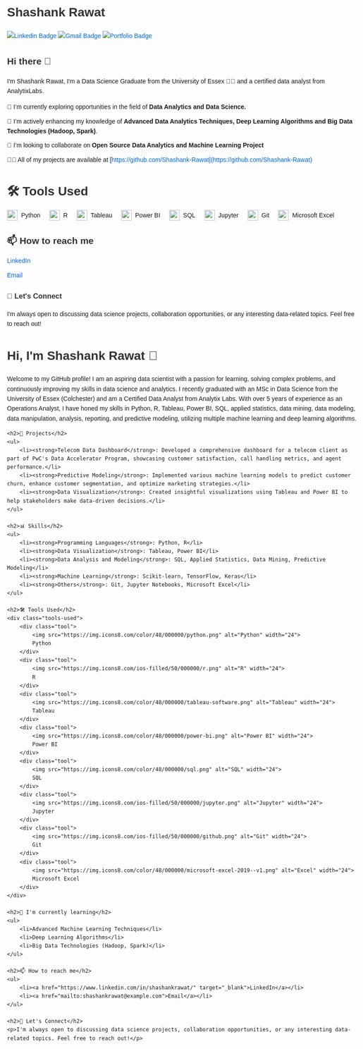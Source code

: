 # Shashank Rawat  
[![Linkedin Badge](https://img.shields.io/badge/-ShashankRawat-blue?style=flat-square&logo=Linkedin&logoColor=white&link=https://www.linkedin.com/in/shashankrawat28/)](https://www.linkedin.com/in/shashankrawat28/) 
[![Gmail Badge](https://img.shields.io/badge/-shashank.rawat28@gmail.com-c14438?style=flat-square&logo=Gmail&logoColor=white&link=mailto:shashank.rawat28@gmail.com)](mailto:shashank.rawat28@gmail.com)
[![Portfolio Badge](https://img.shields.io/badge/-shashank_rawat.github.io-orange?style=flat-square&logo=html5&logoColor=white&link=https://shashank_rawat.github.io)](https://shashank_rawat.github.io)

## Hi there 👋 
I'm Shashank Rawat, I'm a Data Science Graduate from the University of Essex 👨‍💻 and a certified data analyst from AnalytixLabs. 

- 🔭 I’m currently exploring opportunities in the field of **Data Analytics and Data Science.**
- 🌱 I’m actively enhancing my knowledge of **Advanced Data Analytics Techniques, Deep Learning Algorithms and Big Data Technologies (Hadoop, Spark)**.
- 👯 I’m looking to collaborate on **Open Source Data Analytics and Machine Learning Project**
- 👨‍💻 All of my projects are available at [https://github.com/Shashank-Rawat](https://github.com/Shashank-Rawat)

<h1>🛠️ Tools Used</h2>
    <div class="tools-used">
        <div class="tool">
            <img src="https://img.icons8.com/color/48/000000/python.png" alt="Python" width="24">
            Python
        </div>
        <div class="tool">
            <img src="https://img.icons8.com/ios-filled/50/000000/r.png" alt="R" width="24">
            R
        </div>
        <div class="tool">
            <img src="https://img.icons8.com/color/48/000000/tableau-software.png" alt="Tableau" width="24">
            Tableau
        </div>
        <div class="tool">
            <img src="https://img.icons8.com/color/48/000000/power-bi.png" alt="Power BI" width="24">
            Power BI
        </div>
        <div class="tool">
            <img src="https://img.icons8.com/color/48/000000/sql.png" alt="SQL" width="24">
            SQL
        </div>
        <div class="tool">
            <img src="https://img.icons8.com/ios-filled/50/000000/jupyter.png" alt="Jupyter" width="24">
            Jupyter
        </div>
        <div class="tool">
            <img src="https://img.icons8.com/ios-filled/50/000000/github.png" alt="Git" width="24">
            Git
        </div>
        <div class="tool">
            <img src="https://img.icons8.com/color/48/000000/microsoft-excel-2019--v1.png" alt="Excel" width="24">
            Microsoft Excel
        </div>
    </div>
    
 <h2>📫 How to reach me</h2>
    <ul>
        <li><a href="https://www.linkedin.com/in/shashankrawat28/" target="_blank">LinkedIn</a></li>
        <li><a href="mailto:shashank.rawat28@gmail.com">Email</a></li>
    </ul>
 <h3>💬 Let's Connect</h2>
    <p>I'm always open to discussing data science projects, collaboration opportunities, or any interesting data-related topics. Feel free to reach out!</p>
<!DOCTYPE html>
<html lang="en">
<head>
    <meta charset="UTF-8">
    <meta name="viewport" content="width=device-width, initial-scale=1.0">
    <title>Shashank Rawat - GitHub Profile</title>
    <style>
        body {
            font-family: Arial, sans-serif;
            line-height: 1.6;
            max-width: 800px;
            margin: 0 auto;
            padding: 20px;
        }
        h1, h2, h3 {
            color: #333;
        }
        a {
            color: #0366d6;
            text-decoration: none;
        }
        a:hover {
            text-decoration: underline;
        }
        ul {
            list-style-type: none;
            padding: 0;
        }
        ul li {
            margin-bottom: 10px;
        }
        .tools-used {
            display: flex;
            flex-wrap: wrap;
            gap: 20px;
        }
        .tool {
            display: flex;
            align-items: center;
        }
        .tool img {
            margin-right: 8px;
        }
    </style>
</head>
<body>
    <h1>Hi, I'm Shashank Rawat 👋</h1>
    <p>Welcome to my GitHub profile! I am an aspiring data scientist with a passion for learning, solving complex problems, and continuously improving my skills in data science and analytics. I recently graduated with an MSc in Data Science from the University of Essex (Colchester) and am a Certified Data Analyst from Analytix Labs. With over 5 years of experience as an Operations Analyst, I have honed my skills in Python, R, Tableau, Power BI, SQL, applied statistics, data mining, data modeling, data manipulation, analysis, reporting, and predictive modeling, utilizing multiple machine learning and deep learning algorithms.</p>

    <h2>🚀 Projects</h2>
    <ul>
        <li><strong>Telecom Data Dashboard</strong>: Developed a comprehensive dashboard for a telecom client as part of PwC's Data Accelerator Program, showcasing customer satisfaction, call handling metrics, and agent performance.</li>
        <li><strong>Predictive Modeling</strong>: Implemented various machine learning models to predict customer churn, enhance customer segmentation, and optimize marketing strategies.</li>
        <li><strong>Data Visualization</strong>: Created insightful visualizations using Tableau and Power BI to help stakeholders make data-driven decisions.</li>
    </ul>

    <h2>📊 Skills</h2>
    <ul>
        <li><strong>Programming Languages</strong>: Python, R</li>
        <li><strong>Data Visualization</strong>: Tableau, Power BI</li>
        <li><strong>Data Analysis and Modeling</strong>: SQL, Applied Statistics, Data Mining, Predictive Modeling</li>
        <li><strong>Machine Learning</strong>: Scikit-learn, TensorFlow, Keras</li>
        <li><strong>Others</strong>: Git, Jupyter Notebooks, Microsoft Excel</li>
    </ul>

    <h2>🛠️ Tools Used</h2>
    <div class="tools-used">
        <div class="tool">
            <img src="https://img.icons8.com/color/48/000000/python.png" alt="Python" width="24">
            Python
        </div>
        <div class="tool">
            <img src="https://img.icons8.com/ios-filled/50/000000/r.png" alt="R" width="24">
            R
        </div>
        <div class="tool">
            <img src="https://img.icons8.com/color/48/000000/tableau-software.png" alt="Tableau" width="24">
            Tableau
        </div>
        <div class="tool">
            <img src="https://img.icons8.com/color/48/000000/power-bi.png" alt="Power BI" width="24">
            Power BI
        </div>
        <div class="tool">
            <img src="https://img.icons8.com/color/48/000000/sql.png" alt="SQL" width="24">
            SQL
        </div>
        <div class="tool">
            <img src="https://img.icons8.com/ios-filled/50/000000/jupyter.png" alt="Jupyter" width="24">
            Jupyter
        </div>
        <div class="tool">
            <img src="https://img.icons8.com/ios-filled/50/000000/github.png" alt="Git" width="24">
            Git
        </div>
        <div class="tool">
            <img src="https://img.icons8.com/color/48/000000/microsoft-excel-2019--v1.png" alt="Excel" width="24">
            Microsoft Excel
        </div>
    </div>

    <h2>🌱 I'm currently learning</h2>
    <ul>
        <li>Advanced Machine Learning Techniques</li>
        <li>Deep Learning Algorithms</li>
        <li>Big Data Technologies (Hadoop, Spark)</li>
    </ul>

    <h2>📫 How to reach me</h2>
    <ul>
        <li><a href="https://www.linkedin.com/in/shashankrawat/" target="_blank">LinkedIn</a></li>
        <li><a href="mailto:shashankrawat@example.com">Email</a></li>
    </ul>

    <h2>💬 Let's Connect</h2>
    <p>I'm always open to discussing data science projects, collaboration opportunities, or any interesting data-related topics. Feel free to reach out!</p>
</body>
</html>

<!--
**Shashank-Rawat/Shashank-Rawat** is a ✨ _special_ ✨ repository because its `README.md` (this file) appears on your GitHub profile.

Here are some ideas to get you started:

- 🔭 I’m currently working on ...
- 🌱 I’m currently learning ...
- 👯 I’m looking to collaborate on ...
- 🤔 I’m looking for help with ...
- 💬 Ask me about ...
- 📫 How to reach me: ...
- 😄 Pronouns: ...
- ⚡ Fun fact: ...
-->
